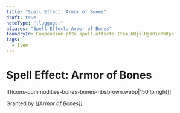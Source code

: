 ```yaml
---
title: "Spell Effect: Armor of Bones"
draft: true
noteType: ":luggage:"
aliases: "Spell Effect: Armor of Bones"
foundryId: Compendium.pf2e.spell-effects.Item.6BjslHgY01cNbKp5
tags:
  - Item
---
```


# Spell Effect: Armor of Bones
![[icons-commodities-bones-bones-ribsbrown.webp|150 lp right]]

Granted by _[[Armor of Bones]]_
